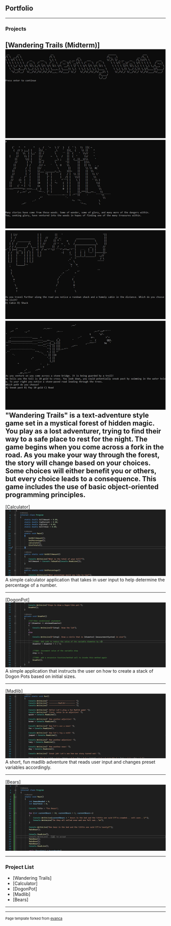 ## Portfolio

---

### Projects 

[Wandering Trails (Midterm)]
<img src="images/Midterm.JPG?raw=true"/>
<img src="images/Midterm2.JPG?raw=true"/>
<img src="images/Midterm3.JPG?raw=true"/>
<img src="images/Midterm4.JPG?raw=true"/>
"Wandering Trails" is a text-adventure style game set in a mystical forest of hidden magic. You play as a lost adventurer, trying to find their way to a safe place to rest for the night. The game begins when you come across a fork in the road. As you make your way through the forest, the story will change based on your choices. Some choices will either benefit you or others, but every choice leads to a consequence. This game includes the use of basic object-oriented programming principles.
---
[Calculator]
<img src="images/Calculator.JPG?raw=true"/>
A simple calculator application that takes in user input to help determine the percentage of a number.

---
[DogonPot]
<img src="images/DogonPot.JPG?raw=true"/>
A simple application that instructs the user on how to create a stack of Dogon Pots based on initial sizes.

---

[Madlib]
<img src="images/Madlib.JPG?raw=true"/>
A short, fun madlib adventure that reads user input and changes preset variables accordingly.

---

[Bears]
<img src="images/Bears.JPG?raw=true"/>

---
### Project List

- [Wandering Trails]
- [Calculator]
- [DogonPot]
- [Madlib]
- [Bears]

---




---
<p style="font-size:11px">Page template forked from <a href="https://github.com/evanca/quick-portfolio">evanca</a></p>
<!-- Remove above link if you don't want to attibute -->
